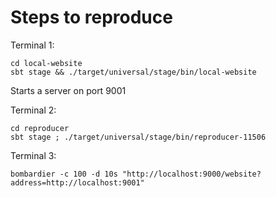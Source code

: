 # Steps to reproduce

Terminal 1:
```
cd local-website
sbt stage && ./target/universal/stage/bin/local-website
```
Starts a server on port 9001

Terminal 2:
```
cd reproducer
sbt stage ; ./target/universal/stage/bin/reproducer-11506
```

Terminal 3:
```
bombardier -c 100 -d 10s "http://localhost:9000/website?address=http://localhost:9001"
```
